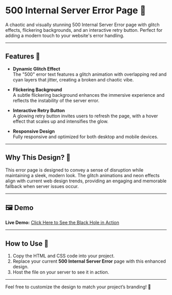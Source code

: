 # 500 Internal Server Error Page 🚨

A chaotic and visually stunning 500 Internal Server Error page with glitch effects, flickering backgrounds, and an interactive retry button. Perfect for adding a modern touch to your website's error handling.

---

## Features 🌟

- **Dynamic Glitch Effect**  
  The "500" error text features a glitch animation with overlapping red and cyan layers that jitter, creating a broken and chaotic vibe.  

- **Flickering Background**  
  A subtle flickering background enhances the immersive experience and reflects the instability of the server error.  

- **Interactive Retry Button**  
  A glowing retry button invites users to refresh the page, with a hover effect that scales up and intensifies the glow.  

- **Responsive Design**  
  Fully responsive and optimized for both desktop and mobile devices.  

---

## Why This Design? 🤔

This error page is designed to convey a sense of disruption while maintaining a sleek, modern look. The glitch animations and neon effects align with current web design trends, providing an engaging and memorable fallback when server issues occur.

---

## 🖼️ Demo
**Live Demo:** [Click Here to See the Black Hole in Action](https://500-jet.vercel.app/)  

---

## How to Use 📂

1. Copy the HTML and CSS code into your project.  
2. Replace your current **500 Internal Server Error** page with this enhanced design.  
3. Host the file on your server to see it in action.

---

Feel free to customize the design to match your project’s branding! 🎨
